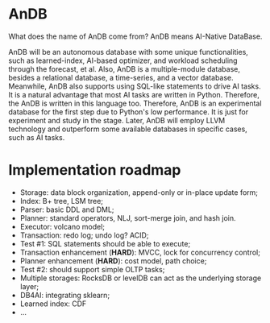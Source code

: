 # AnDB
What does the name of AnDB come from? AnDB means AI-Native DataBase. 

AnDB will be an autonomous database with some unique functionalities, such as learned-index, AI-based optimizer, and workload scheduling through the forecast, et al.
Also, AnDB is a multiple-module database, besides a relational database, a time-series, and a vector database. 
Meanwhile, AnDB also supports using SQL-like statements to drive AI tasks. It is a natural advantage that most AI tasks are written in Python. Therefore, the AnDB is written in this language too. 
Therefore, AnDB is an experimental database for the first step due to Python's low performance. It is just for experiment and study in the stage.
Later, AnDB will employ LLVM technology and outperform some available databases in specific cases, such as AI tasks. 

# Implementation roadmap

- Storage: data block organization, append-only or in-place update form; 
- Index: B+ tree, LSM tree;
- Parser: basic DDL and DML;
- Planner: standard operators, NLJ, sort-merge join, and hash join.
- Executor: volcano model; 
- Transaction: redo log; undo log? ACID;
- Test #1: SQL statements should be able to execute;
- Transaction enhancement (**HARD**): MVCC, lock for concurrency control;
- Planner enhancement (**HARD**): cost model, path choice;
- Test #2: should support simple OLTP tasks;
- Multiple storages: RocksDB or levelDB can act as the underlying storage layer;
- DB4AI: integrating sklearn;
- Learned index: CDF
- ...
